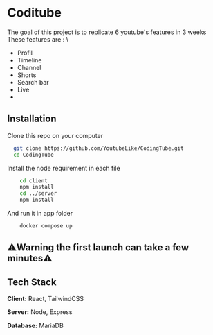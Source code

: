 
# Coditube

The goal of this project is to replicate 6 youtube's features in 3 weeks \
These features are : \
- Profil
- Timeline
- Channel
- Shorts
- Search bar
- Live
 
-




## Installation

Clone this repo on your computer

```bash
  git clone https://github.com/YoutubeLike/CodingTube.git
  cd CodingTube
```

Install the node requirement in each file

```bash
    cd client
    npm install
    cd ../server
    npm install
```

And run it in app folder
```bash
    docker compose up 
``` 

## ⚠️Warning the first launch can take a few minutes⚠️
## Tech Stack

**Client:** React, TailwindCSS

**Server:** Node, Express

**Database:** MariaDB

